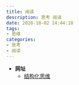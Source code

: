 ```yaml
---
title: 阅读
description: 思考 阅读
date: 2020-10-02 14:44:10
tags:
- 思维
categories:
- 思考
- 阅读
---
```



- **网址**
  - [结构化思维](https://www.toutiao.com/i6619057728725729800/)
